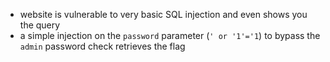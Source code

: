 - website is vulnerable to very basic SQL injection and even shows you the query
- a simple injection on the `password` parameter (`' or '1'='1`) to bypass the `admin` password check retrieves the flag 

